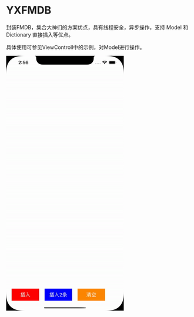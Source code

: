 # YXFMDB

封装FMDB，集合大神们的方案优点，具有线程安全，异步操作，支持 Model 和 Dictionary 直接插入等优点。

具体使用可参见ViewControll中的示例，对Model进行操作。

![image](https://github.com/j12y12x12/YXFMDB/blob/main/output.gif)
